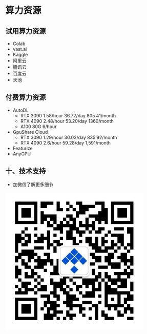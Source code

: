 # 算力资源

## 试用算力资源
- Colab
- vast.ai
- Kaggle
- 阿里云
- 腾讯云
- 百度云
- 天池

## 付费算力资源
- AutoDL
  - RTX 3090 1.58/hour 36.72/day 805.41/month
  - RTX 4090 2.48/hour 53.20/day 1360/month
  - A100 80G 6/hour
- GpuShare Cloud
  - RTX 3090 1.29/hour 30.03/day 835.92/month
  - RTX 4090 2.6/hour 59.28/day 1,591/month
- Featurize
- AnyGPU

## 十、技术支持
- 加微信了解更多细节

![关注公众号](./images/official_qrcode.webp)
